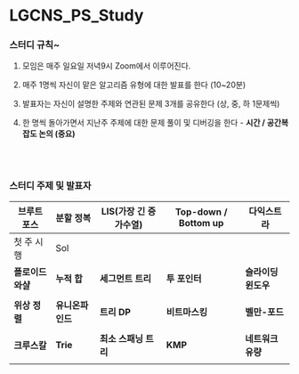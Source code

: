 # LGCNS_PS_Study
### 스터디 규칙~

1. 모임은 매주 일요일 저녁9시 Zoom에서 이루어진다.

2. 매주 1명씩 자신이 맡은 알고리즘 유형에 대한 발표를 한다 (10~20분)

3. 발표자는 자신이 설명한 주제와 연관된 문제 3개를 공유한다 (상, 중, 하 1문제씩)

4. 한 명씩 돌아가면서 지난주 주제에 대한 문제 풀이 및 디버깅을 한다 - **시간 / 공간복잡도 논의 (중요)**



<br/>

<br/>

### 스터디 주제 및 발표자

| 브루트 포스       | 분할 정복        | LIS(가장 긴 증가수열) | Top-down / Bottom up | 다익스트라          |
| ----------------- | ---------------- | --------------------- | -------------------- | ------------------- |
| 첫 주 시행        | Sol              |                       |                      |                     |
| **플로이드 와샬** | **누적 합**      | **세그먼트 트리**     | **투 포인터**        | **슬라이딩 윈도우** |
|                   |                  |                       |                      |                     |
| **위상 정렬**     | **유니온파인드** | **트리 DP**           | **비트마스킹**       | **벨만-포드**       |
|                   |                  |                       |                      |                     |
| **크루스칼**      | **Trie**         | **최소 스패닝 트리**  | **KMP**              | **네트워크 유량**   |
|                   |                  |                       |                      |                     |
